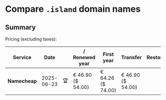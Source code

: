 # Compare `.island` domain names

## Summary

Pricing (excluding taxes):

| Service | Date |  | / Renewed year | First year | Transfer | Restoration |
|--|--|--|--|--|--|--|
| **Namecheap** | 2025-06-23 | 🏆 | € 46.90<br>($ 54.00) | € 64.26<br>($ 74.00) | € 46.90<br>($ 54.00) |  |
